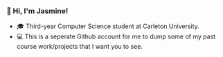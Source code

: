 ### 🍒 Hi, I'm Jasmine!
- 🎓 Third-year Computer Science student at Carleton University.
- 💻 This is a seperate Github account for me to dump some of my past course work/projects that I want you to see.
